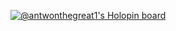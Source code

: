 [![@antwonthegreat1's Holopin board](https://holopin.me/antwonthegreat1)](https://holopin.io/@antwonthegreat1)
